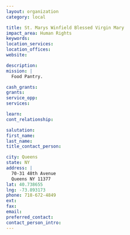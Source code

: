 ```yaml
---
layout: organization
category: local

title: St. Marys Winfield Blessed Virgin Mary
impact_area: Human Rights
keywords: 
location_services: 
location_offices: 
website: 

description: 
mission: |
  Food Pantry.

cash_grants: 
grants: 
service_opp: 
services: 

learn: 
cont_relationship: 

salutation: 
first_name: 
last_name: 
title_contact_person: 

city: Queens
state: NY
address: |
  70-31 48th Avenue    
  Queens NY 11377
lat: 40.738655
lng: -73.893173
phone: 718-672-4849
ext: 
fax: 
email: 
preferred_contact: 
contact_person_intro: 
---
```

